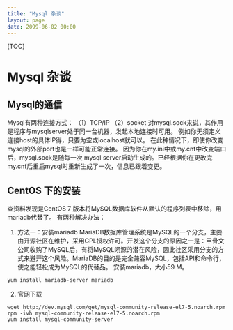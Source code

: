```yaml
---
title: "Mysql 杂谈"
layout: page
date: 2099-06-02 00:00
---
```

[TOC]
# Mysql 杂谈


## Mysql的通信

Mysql有两种连接方式：
（1）TCP/IP
（2）socket
对mysql.sock来说，其作用是程序与mysqlserver处于同一台机器，发起本地连接时可用。
例如你无须定义连接host的具体IP得，只要为空或localhost就可以。
在此种情况下，即使你改变mysql的外部port也是一样可能正常连接。
因为你在my.ini中或my.cnf中改变端口后，mysql.sock是随每一次 mysql server启动生成的。已经根据你在更改完my.cnf后重启mysql时重新生成了一次，信息已跟着变更。

## CentOS 下的安装

查资料发现是CentOS 7 版本将MySQL数据库软件从默认的程序列表中移除，用mariadb代替了。
有两种解决办法：
1. 方法一：安装mariadb
MariaDB数据库管理系统是MySQL的一个分支，主要由开源社区在维护，采用GPL授权许可。开发这个分支的原因之一是：甲骨文公司收购了MySQL后，有将MySQL闭源的潜在风险，因此社区采用分支的方式来避开这个风险。MariaDB的目的是完全兼容MySQL，包括API和命令行，使之能轻松成为MySQL的代替品。
安装mariadb，大小59 M。
```shell
yum install mariadb-server mariadb
```

2. 官网下载
```shell
wget http://dev.mysql.com/get/mysql-community-release-el7-5.noarch.rpm
rpm -ivh mysql-community-release-el7-5.noarch.rpm
yum install mysql-community-server
```